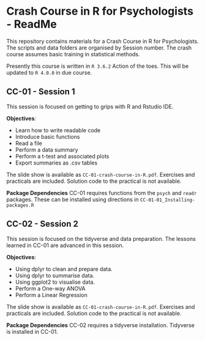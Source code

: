 # Crash Course in R for Psychologists - ReadMe

This repository contains materials for a Crash Course in R for Psychologists.
The scripts and data folders are organised by Session number.
The crash course assumes basic training in statistical methods.

Presently this course is written in `R 3.6.2` Action of the toes.
This will be updated to `R 4.0.0` in due course.

## CC-01 - Session 1
This session is focused on getting to grips with R and Rstudio IDE.   

**Objectives**:  
  - Learn how to write readable code
  - Introduce basic functions
  - Read a file
  - Perform a data summary 
  - Perform a t-test and associated plots
  - Export summaries as .csv tables

The slide show is available as `CC-01-crash-course-in-R.pdf`.
Exercises and practicals are included. Solution code to the practical is not available.  

**Package Dependencies**
CC-01 requires functions from the `psych` and `readr` packages. 
These can be installed using directions in `CC-01-01_Installing-packages.R`

## CC-02 - Session 2
This session is focused on the tidyverse and data preparation. 
The lessons learned in CC-01 are advanced in this session. 

**Objectives**:
  - Using dplyr to clean and prepare data.
  - Using dplyr to summarise data.
  - Using ggplot2 to visualise data.
  - Perform a One-way ANOVA
  - Perform a Linear Regression
  
The slide show is available as `CC-01-crash-course-in-R.pdf`.
Exercises and practicals are included. Solution code to the practical is not available.   

**Package Dependencies**
CC-02 requires a tidyverse installation. Tidyverse is installed in CC-01.
